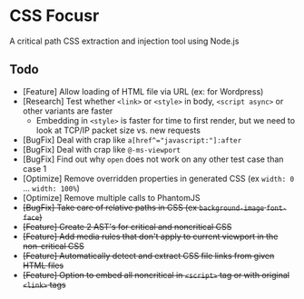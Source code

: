 # CSS Focusr
A critical path CSS extraction and injection tool using Node.js

## Todo
- [Feature] Allow loading of HTML file via URL (ex: for Wordpress)
- [Research] Test whether `<link>` or `<style>` in body, `<script async>` or other variants are faster 
    - Embedding in `<style>` is faster for time to first render, but we need to look at TCP/IP packet size vs. new requests
- [BugFix] Deal with crap like `a[href^="javascript:"]:after`
- [BugFix] Deal with crap like `@-ms-viewport`
- [BugFix] Find out why `open` does not work on any other test case than case 1
- [Optimize] Remove overridden properties in generated CSS (ex `width: 0` ... `width: 100%`)
- [Optimize] Remove multiple calls to PhantomJS
- ~~[BugFix] Take care of relative paths in CSS (ex `background-image` `font-face`)~~
- ~~[Feature] Create 2 AST's for critical and noncritical CSS~~
- ~~[Feature] Add media rules that don't apply to current viewport in the non-critical CSS~~
- ~~[Feature] Automatically detect and extract CSS file links from given HTML files~~
- ~~[Feature] Option to embed all noncritical in `<script>` tag or with original `<link>` tags~~